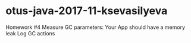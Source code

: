 # otus-java-2017-11-ksevasilyeva

Homework #4
Measure GC parameters:
Your App should have a memory leak
Log GC actions
